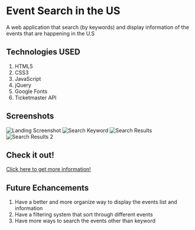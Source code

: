 # Event Search in the US <br/>
A web application that search (by keywords) and display information of the events that are happening in the U.S

## Technologies USED <br/>
1. HTML5
2. CSS3
3. JavaScript
4. jQuery
5. Google Fonts
6. Ticketmaster API

## Screenshots <br/>
![Landing Screenshot](https://i.ibb.co/MMbtf0x/Screen-Shot-2022-08-26-at-5-45-19-AM.png)
![Search Keyword](https://i.ibb.co/x8JZGhF/Screen-Shot-2022-08-26-at-5-45-30-AM.png)
![Search Results](https://i.ibb.co/1QGXnR7/Screen-Shot-2022-08-26-at-5-45-49-AM.png)
![Search Results 2](https://i.ibb.co/sPnt2TP/Screen-Shot-2022-08-26-at-5-45-58-AM.png)



## Check it out! </br>
[Click here to get more information!](https://useventssearch.netlify.app/)

## Future Echancements </br>
1. Have a better and more organize way to display the events list and information 
2. Have a filtering system that sort through different events 
3. Have more ways to search the events other than keyword




